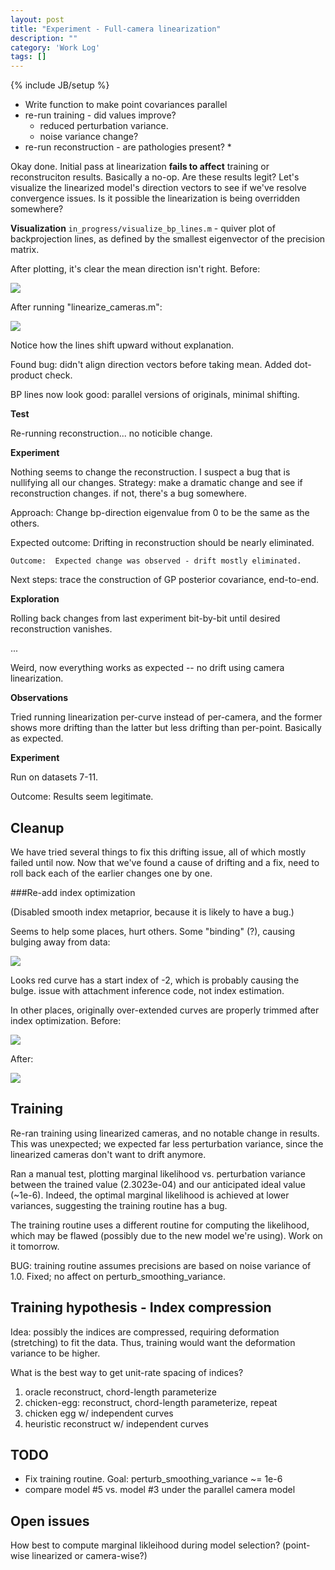```yaml
---
layout: post
title: "Experiment - Full-camera linearization"
description: ""
category: 'Work Log'
tags: []
---
```

{% include JB/setup %}

* Write function to make point covariances parallel
* re-run training - did values improve?
    * reduced perturbation variance.
    * noise variance change?
* re-run reconstruction - are pathologies present?
    * 


Okay done.  Initial pass at linearization **fails to affect** training or reconstruciton results.  Basically a no-op.  Are these results legit?  Let's visualize the linearized model's direction vectors to see if we've resolve convergence issues.  Is it possible the linearization is being overridden somewhere?


**Visualization** 
`in_progress/visualize_bp_lines.m` - quiver plot of backprojection lines, as defined by the smallest eigenvector of the precision matrix.

After plotting, it's clear the mean direction isn't right.  Before:
    
![]({{site.baseurl}}/img/2014-03-18-bp_lines.png)

After running "linearize_cameras.m":

![]({{site.baseurl}}/img/2014-03-18-bp_lines_2.png)

Notice how the lines shift upward without explanation.

Found bug: didn't align direction vectors before taking mean.  Added dot-product check.

BP lines now look good:  parallel versions of originals, minimal shifting.

**Test**

Re-running reconstruction...  no noticible change.

**Experiment**

Nothing seems to change the reconstruction.  I suspect a bug that is nullifying all our changes.  Strategy: make a dramatic change and see if reconstruction changes.  if not, there's a bug somewhere.

Approach:  Change bp-direction eigenvalue from 0 to be the same as the others.  

Expected outcome: Drifting in reconstruction should be nearly eliminated.

    Outcome:  Expected change was observed - drift mostly eliminated.

Next steps: trace the construction of GP posterior covariance, end-to-end.


**Exploration**

Rolling back changes from last experiment bit-by-bit until desired reconstruction vanishes.  

...

Weird, now everything works as expected -- no drift using camera linearization.  

**Observations**

Tried running linearization per-curve instead of per-camera, and the former shows more drifting than the latter but less drifting than per-point.  Basically as expected.

**Experiment**

Run on datasets 7-11.

Outcome: Results seem legitimate.

Cleanup
--------------

We have tried several things to fix this drifting issue, all of which mostly failed until now.  Now that we've found a cause of drifting and a fix, need to roll back each of the earlier changes one by one.  

###Re-add index optimization

(Disabled smooth index metaprior, because it is likely to have a bug.)

Seems to help some places, hurt others.  Some "binding" (?), causing bulging away from data:

![]({{site.baseurl}}/img/2014-03-18-binding.png)

Looks red curve has a start index of -2, which is probably causing the bulge.  issue with attachment inference code, not index estimation.

In other places, originally over-extended curves are properly trimmed after index optimization. Before:
    

![]({{site.baseurl}}/img/2014-03-18-trimming_after.png)

After:
    
![]({{site.baseurl}}/img/2014-03-18-trimming_before.png)

Training
---------

Re-ran training using linearized cameras, and no notable change in results.  This was unexpected; we expected far less perturbation variance, since the linearized cameras don't want to drift anymore.

Ran a manual test, plotting marginal likelihood vs. perturbation variance between the trained value (2.3023e-04) and our anticipated ideal value (~1e-6).  Indeed, the optimal marginal likelihood is achieved at lower variances, suggesting the training routine has a bug.

The training routine uses a different routine for computing the likelihood, which may be flawed (possibly due to the new model we're using).  Work on it tomorrow.

BUG: training routine assumes precisions are based on noise variance of 1.0.  Fixed; no affect on perturb_smoothing_variance.

Training hypothesis - Index compression
---------------------
Idea:  possibly the indices are compressed, requiring deformation (stretching) to fit the data.  Thus, training would want the deformation variance to be higher.


What is the best way to get unit-rate spacing of indices?

1. oracle reconstruct, chord-length parameterize
2. chicken-egg: reconstruct, chord-length parameterize, repeat
3. chicken egg w/ independent curves
4. heuristic reconstruct w/ independent curves


TODO
------

* Fix training routine.  Goal: perturb_smoothing_variance ~= 1e-6
* compare model #5 vs. model #3 under the parallel camera model

Open issues
-------------

How best to compute marginal likleihood during model selection?  (point-wise linearized or camera-wise?)
